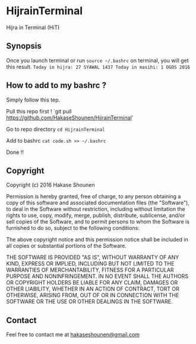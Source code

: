 # HijrainTerminal
Hijra in Terminal (HiT)

## Synopsis
Once you launch terminal or run `source ~/.bashrc` on terminal, you will get this result.
	`Today in hijra: 27 SYAWAL 1437
	Today in masihi: 1 OGOS 2016`


## How to add to my bashrc ?
Simply follow this tep.

Pull this repo first !
	`git pull https://github.com/HakaseShounen/HijrainTerminal'

Go to repo directory
	`cd HijrainTerminal`

Add to bashrc
	`cat code.sh >> ~/.bashrc`

Done !!




## Copyright
Copyright (c) 2016 Hakase Shounen

Permission is hereby granted, free of charge, to any person obtaining a copy of this software and associated documentation files (the "Software"), to deal in the Software without restriction, including without limitation the rights to use, copy, modify, merge, publish, distribute, sublicense, and/or sell copies of the Software, and to permit persons to whom the Software is furnished to do so, subject to the following conditions:

The above copyright notice and this permission notice shall be included in all copies or substantial portions of the Software.

THE SOFTWARE IS PROVIDED "AS IS", WITHOUT WARRANTY OF ANY KIND, EXPRESS OR IMPLIED, INCLUDING BUT NOT LIMITED TO THE WARRANTIES OF MERCHANTABILITY, FITNESS FOR A PARTICULAR PURPOSE AND NONINFRINGEMENT. IN NO EVENT SHALL THE AUTHORS OR COPYRIGHT HOLDERS BE LIABLE FOR ANY CLAIM, DAMAGES OR OTHER LIABILITY, WHETHER IN AN ACTION OF CONTRACT, TORT OR OTHERWISE, ARISING FROM, OUT OF OR IN CONNECTION WITH THE SOFTWARE OR THE USE OR OTHER DEALINGS IN THE SOFTWARE.


## Contact
Feel free to contact me at hakaseshounen@gmail.com
